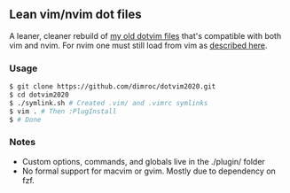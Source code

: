 ## Lean vim/nvim dot files

A leaner, cleaner rebuild of [my old dotvim files](https://github.com/dimroc/dotvim) that's compatible with both
vim and nvim. For nvim one must still load from vim as
[described here](https://neovim.io/doc/user/nvim.html#nvim-from-vim).


### Usage

```bash
$ git clone https://github.com/dimroc/dotvim2020.git
$ cd dotvim2020
$ ./symlink.sh # Created .vim/ and .vimrc symlinks
$ vim . # Then :PlugInstall
$ # Done
```

### Notes

- Custom options, commands, and globals live in the ./plugin/ folder
- No formal support for macvim or gvim. Mostly due to dependency on fzf.
